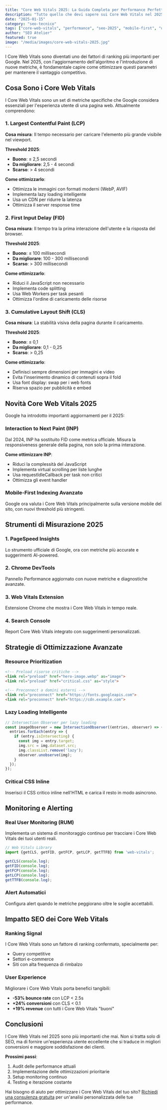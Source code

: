 ```yaml
---
title: "Core Web Vitals 2025: La Guida Completa per Performance Perfette"
description: "Tutto quello che devi sapere sui Core Web Vitals nel 2025. Guida pratica per ottimizzare LCP, FID, CLS e superare i threshold di Google."
date: "2025-01-15"
category: "seo-tecnico"
tags: ["core-web-vitals", "performance", "seo-2025", "mobile-first", "ux-design"]
author: "SEO Atelier"
featured: true
image: "/media/images/core-web-vitals-2025.jpg"
---
```


I Core Web Vitals sono diventati uno dei fattori di ranking più importanti per Google. Nel 2025, con l'aggiornamento dell'algoritmo e l'introduzione di nuove metriche, è fondamentale capire come ottimizzare questi parametri per mantenere il vantaggio competitivo.

## Cosa Sono i Core Web Vitals

I Core Web Vitals sono un set di metriche specifiche che Google considera essenziali per l'esperienza utente di una pagina web. Attualmente comprendono:

### 1. Largest Contentful Paint (LCP)
**Cosa misura**: Il tempo necessario per caricare l'elemento più grande visibile nel viewport.

**Threshold 2025**:
- **Buono**: ≤ 2,5 secondi
- **Da migliorare**: 2,5 - 4 secondi  
- **Scarso**: > 4 secondi

**Come ottimizzarlo**:
- Ottimizza le immagini con formati moderni (WebP, AVIF)
- Implementa lazy loading intelligente
- Usa un CDN per ridurre la latenza
- Ottimizza il server response time

### 2. First Input Delay (FID)
**Cosa misura**: Il tempo tra la prima interazione dell'utente e la risposta del browser.

**Threshold 2025**:
- **Buono**: ≤ 100 millisecondi
- **Da migliorare**: 100 - 300 millisecondi
- **Scarso**: > 300 millisecondi

**Come ottimizzarlo**:
- Riduci il JavaScript non necessario
- Implementa code splitting
- Usa Web Workers per task pesanti
- Ottimizza l'ordine di caricamento delle risorse

### 3. Cumulative Layout Shift (CLS)
**Cosa misura**: La stabilità visiva della pagina durante il caricamento.

**Threshold 2025**:
- **Buono**: ≤ 0,1
- **Da migliorare**: 0,1 - 0,25
- **Scarso**: > 0,25

**Come ottimizzarlo**:
- Definisci sempre dimensioni per immagini e video
- Evita l'inserimento dinamico di contenuti sopra il fold
- Usa font display: swap per i web fonts
- Riserva spazio per pubblicità e embed

## Novità Core Web Vitals 2025

Google ha introdotto importanti aggiornamenti per il 2025:

### Interaction to Next Paint (INP)
Dal 2024, INP ha sostituito FID come metrica ufficiale. Misura la responsiveness generale della pagina, non solo la prima interazione.

**Come ottimizzare INP**:
- Riduci la complessità del JavaScript
- Implementa virtual scrolling per liste lunghe
- Usa requestIdleCallback per task non critici
- Ottimizza gli event handler

### Mobile-First Indexing Avanzato
Google ora valuta i Core Web Vitals principalmente sulla versione mobile del sito, con nuovi threshold più stringenti.

## Strumenti di Misurazione 2025

### 1. PageSpeed Insights
Lo strumento ufficiale di Google, ora con metriche più accurate e suggerimenti AI-powered.

### 2. Chrome DevTools
Pannello Performance aggiornato con nuove metriche e diagnostiche avanzate.

### 3. Web Vitals Extension
Estensione Chrome che mostra i Core Web Vitals in tempo reale.

### 4. Search Console
Report Core Web Vitals integrato con suggerimenti personalizzati.

## Strategie di Ottimizzazione Avanzate

### Resource Prioritization
```html
<!-- Preload risorse critiche -->
<link rel="preload" href="hero-image.webp" as="image">
<link rel="preload" href="critical.css" as="style">

<!-- Preconnect a domini esterni -->
<link rel="preconnect" href="https://fonts.googleapis.com">
<link rel="preconnect" href="https://cdn.example.com">
```

### Lazy Loading Intelligente
```javascript
// Intersection Observer per lazy loading
const imageObserver = new IntersectionObserver((entries, observer) => {
  entries.forEach(entry => {
    if (entry.isIntersecting) {
      const img = entry.target;
      img.src = img.dataset.src;
      img.classList.remove('lazy');
      observer.unobserve(img);
    }
  });
});
```

### Critical CSS Inline
Inserisci il CSS critico inline nell'HTML e carica il resto in modo asincrono.

## Monitoring e Alerting

### Real User Monitoring (RUM)
Implementa un sistema di monitoraggio continuo per tracciare i Core Web Vitals dei tuoi utenti reali.

```javascript
// Web Vitals Library
import {getCLS, getFID, getFCP, getLCP, getTTFB} from 'web-vitals';

getCLS(console.log);
getFID(console.log);
getFCP(console.log);
getLCP(console.log);
getTTFB(console.log);
```

### Alert Automatici
Configura alert quando le metriche peggiorano oltre le soglie accettabili.

## Impatto SEO dei Core Web Vitals

### Ranking Signal
I Core Web Vitals sono un fattore di ranking confermato, specialmente per:
- Query competitive
- Settori e-commerce
- Siti con alta frequenza di rimbalzo

### User Experience
Migliorare i Core Web Vitals porta benefici tangibili:
- **-53% bounce rate** con LCP < 2.5s
- **+24% conversioni** con CLS < 0.1
- **+19% revenue** con tutti i Core Web Vitals "buoni"

## Conclusioni

I Core Web Vitals nel 2025 sono più importanti che mai. Non si tratta solo di SEO, ma di fornire un'esperienza utente eccellente che si traduce in migliori conversioni e maggiore soddisfazione dei clienti.

**Prossimi passi**:
1. Audit delle performance attuali
2. Implementazione delle ottimizzazioni prioritarie
3. Setup monitoring continuo
4. Testing e iterazione costante

Hai bisogno di aiuto per ottimizzare i Core Web Vitals del tuo sito? [Richiedi una consulenza gratuita](/contatti) per un'analisi personalizzata delle tue performance.